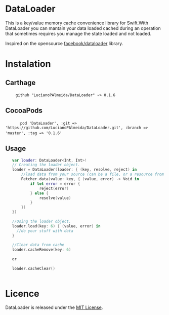 # DataLoader

This is a key/value memory cache convenience library for Swift.With DataLoader you can mantain your data loaded cached during an operation that sometimes requires you manage the state loaded and not loaded.

Inspired on the opensource [facebook/dataloader](https://github.com/facebook/dataloader) library.

# Instalation

## Carthage   
  ```
    github "LucianoPAlmeida/DataLoader" ~> 0.1.6
  ```
## CocoaPods

  ```
      pod 'DataLoader', :git => 'https://github.com/LucianoPAlmeida/DataLoader.git', :branch => 'master', :tag => '0.1.6'
  ``` 
  
## Usage
 ```swift
    var loader: DataLoader<Int, Int>!
    // Creating the loader object.
    loader = DataLoader(loader: { (key, resolve, reject) in
        //load data from your source (can be a file, or a resource from server, or an heavy calculation)
        Fetcher.data(value: key, { (value, error) -> Void in 
            if let error = error {
                reject(error)
            } else {
                resolve(value)
            }
        })
    })
    
    //Using the loader object. 
    loader.load(key: 6) { (value, error) in
      //do your stuff with data
    }
    
    //Clear data from cache
    loader.cacheRemove(key: 6) 
    
    or 
    
    loader.cacheClear()
    
 ```
# Licence 

DataLoader is released under the [MIT License](https://opensource.org/licenses/MIT).
